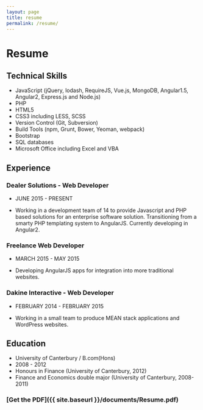 ```yaml
---
layout: page
title: resume
permalink: /resume/
---
```


# Resume

## Technical Skills

* JavaScript (jQuery, lodash, RequireJS, Vue.js, MongoDB, Angular1.5, Angular2, Express.js and Node.js)
* PHP
* HTML5
* CSS3 including  LESS, SCSS
* Version Control (Git, Subversion)
* Build Tools (npm, Grunt, Bower, Yeoman, webpack)
* Bootstrap 
* SQL databases
* Microsoft Office including Excel and VBA

## Experience

### Dealer Solutions - Web Developer

* JUNE 2015 - PRESENT

* Working in a development team of 14 to provide Javascript and PHP based solutions for an enterprise software solution. Transitioning from a smarty PHP templating system to AngularJS. Currently developing in Angular2.

### Freelance Web Developer

* MARCH 2015 - MAY 2015 

* Developing AngularJS apps for integration into more traditional websites.  

### Dakine Interactive - Web Developer

* FEBRUARY  2014 - FEBRUARY 2015

* Working in a small team to produce MEAN stack applications and WordPress websites.

## Education
* University of Canterbury / B.com(Hons)
* 2008 - 2012
* Honours in Finance (University of Canterbury, 2012)
* Finance and Economics double major (University of Canterbury, 2008-2011)

### [Get the PDF]({{ site.baseurl }}/documents/Resume.pdf) 
